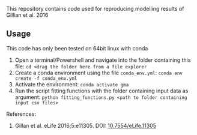 This repository contains code used for reproducing modelling results of Gillian et al. 2016


Usage
---
This code has only been tested on 64bit linux with conda
1. Open a terminal/Powershell and navigate into the folder containing this file: `cd <drag the folder here from a file explorer`
2. Create a conda environment using the file `conda_env.yml`: `conda env create -f conda_env.yml`
3. Activate the environment: `conda activate gma`
3. Run the script fitting functions with the folder containing input data as argument: `python fitting_functions.py <path to folder containing input csv files>`

References:

1.  Gillan et al. eLife 2016;5:e11305. DOI: [10.7554/eLife.11305](http://dx.doi.org/10.7554/eLife.11305)

